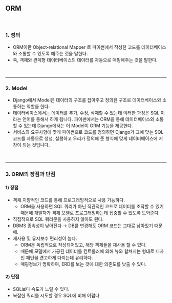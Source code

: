 ## ORM

<br>

### 1. 정의
- ORM이란 Object-relational Mapper 로 파이썬에서 작성한 코드를 데이터베이스와 소통할 수 있도록 해주는 것을 말한다. 
- 즉, 객체와 관계형 데이터베이스의 데이터를 자동으로 매핑해주는 것을 말한다.

<br>

---

### 2. Model
- Django에서 Model은 데이터의 구조를 잡아주고 정의된 구조로 데이터베이스와 소통하는 역할을 한다.
- 데이터베이스에서는 데이터를 추가, 수정, 삭제할 수 있는데 이러한 과정은 SQL 이라는 언어를 통해서 하게 됩니다. 파이썬에서는 ORM을 통해 데이터베이스와 소통할 수 있는데 Django에서는 이 Model이 ORM 기능을 제공한다.
- 서비스의 요구사항에 맞게 파이썬으로 코드를 정의하면 Django가 그에 맞는 SQL 코드를 자동으로 생성, 실행하고 우리가 정의해 준 형식에 맞게 데이터베이스에 저장이 되는 것입니다.

<br>

---

### 3. ORM의 장점과 단점

#### 1) 장점
- 객체 지향적인 코드를 통해 프로그래밍적으로 사용 가능하다.
    - ORM을 사용하면 SQL 쿼리가 아닌 직관적인 코드로 데이터를 조작할 수 있기 때문에 개발자가 
    객체 모델로 프로그래밍하는데 집중할 수 있도록 도와준다.
- 직접적으로 SQL 쿼리문을 사용하지 않아도 된다.
- DBMS 종속성이 낮아진다 → DB를 변경해도 ORM 코드는 그대로 남아있기 때문에.
- 재사용 및 유지보수 편리성이 높다.
    - ORM은 독립적으로 작성되어있고, 해당 객체들을 재사용 할 수 있다.
    - 때문에 모델에서 가공된 데이터를 컨트롤러에 의해 뷰와 합쳐지는 형태로 디자인 패턴을 견고하게 다지는데 유리하다.
    - 매핑정보가 명확하여, ERD를 보는 것에 대한 의존도를 낮출 수 있다.

#### 2) 단점

- SQL보다 속도가 느릴 수 있다.
- 복잡한 쿼리를 시도할 경우 SQL에 비해 어렵다